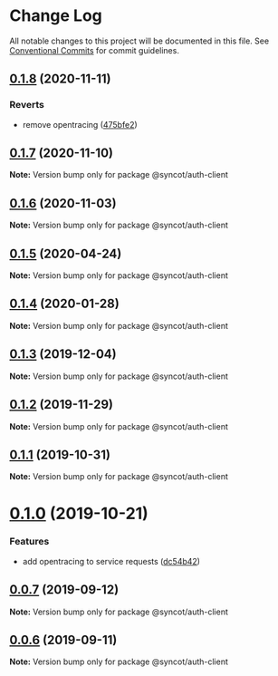# Change Log

All notable changes to this project will be documented in this file.
See [Conventional Commits](https://conventionalcommits.org) for commit guidelines.

## [0.1.8](https://github.com/SyncOT/SyncOT/compare/@syncot/auth-client@0.1.7...@syncot/auth-client@0.1.8) (2020-11-11)


### Reverts

* remove opentracing ([475bfe2](https://github.com/SyncOT/SyncOT/commit/475bfe270470baa330141d539be8c3cb13c3270e))





## [0.1.7](https://github.com/SyncOT/SyncOT/compare/@syncot/auth-client@0.1.6...@syncot/auth-client@0.1.7) (2020-11-10)

**Note:** Version bump only for package @syncot/auth-client





## [0.1.6](https://github.com/SyncOT/SyncOT/compare/@syncot/auth-client@0.1.5...@syncot/auth-client@0.1.6) (2020-11-03)

**Note:** Version bump only for package @syncot/auth-client





## [0.1.5](https://github.com/SyncOT/SyncOT/compare/@syncot/auth-client@0.1.4...@syncot/auth-client@0.1.5) (2020-04-24)

**Note:** Version bump only for package @syncot/auth-client





## [0.1.4](https://github.com/SyncOT/SyncOT/compare/@syncot/auth-client@0.1.3...@syncot/auth-client@0.1.4) (2020-01-28)

**Note:** Version bump only for package @syncot/auth-client





## [0.1.3](https://github.com/SyncOT/SyncOT/compare/@syncot/auth-client@0.1.2...@syncot/auth-client@0.1.3) (2019-12-04)

**Note:** Version bump only for package @syncot/auth-client





## [0.1.2](https://github.com/SyncOT/SyncOT/compare/@syncot/auth-client@0.1.1...@syncot/auth-client@0.1.2) (2019-11-29)

**Note:** Version bump only for package @syncot/auth-client





## [0.1.1](https://github.com/SyncOT/SyncOT/compare/@syncot/auth-client@0.1.0...@syncot/auth-client@0.1.1) (2019-10-31)

**Note:** Version bump only for package @syncot/auth-client





# [0.1.0](https://github.com/SyncOT/SyncOT/compare/@syncot/auth-client@0.0.7...@syncot/auth-client@0.1.0) (2019-10-21)


### Features

* add opentracing to service requests ([dc54b42](https://github.com/SyncOT/SyncOT/commit/dc54b42273e6148f2a3c001c36072957c7cdb661))





## [0.0.7](https://github.com/SyncOT/SyncOT/compare/@syncot/auth-client@0.0.6...@syncot/auth-client@0.0.7) (2019-09-12)

**Note:** Version bump only for package @syncot/auth-client





## [0.0.6](https://github.com/SyncOT/SyncOT/compare/@syncot/auth-client@0.0.5...@syncot/auth-client@0.0.6) (2019-09-11)

**Note:** Version bump only for package @syncot/auth-client
